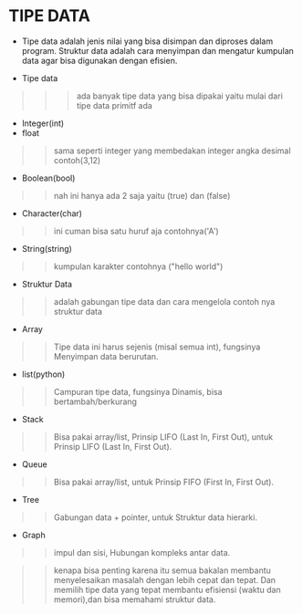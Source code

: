 # TIPE DATA

* Tipe data adalah jenis nilai yang bisa disimpan dan diproses dalam program. Struktur data adalah cara menyimpan dan mengatur kumpulan data agar bisa digunakan dengan efisien.

* Tipe data
>>>ada banyak tipe data yang bisa dipakai yaitu mulai dari tipe data primitf ada

* Integer(int)
* float 
>>sama seperti integer yang membedakan integer angka desimal contoh(3,12)
* Boolean(bool) 
>>nah ini hanya ada 2 saja yaitu (true) dan (false)
* Character(char) 
>>ini cuman bisa satu huruf aja contohnya('A')
* String(string) 
>>kumpulan karakter contohnya ("hello world")
* Struktur Data 
>>adalah gabungan tipe data dan cara mengelola
contoh nya struktur data

* Array 
>>Tipe data ini harus sejenis (misal semua int), fungsinya Menyimpan data berurutan.
 
 * list(python) 
 >>Campuran tipe data, fungsinya Dinamis, bisa bertambah/berkurang

* Stack 
>>Bisa pakai array/list, Prinsip LIFO (Last In, First Out), untuk Prinsip LIFO (Last In, First Out).

* Queue 
>>Bisa pakai array/list, untuk Prinsip FIFO (First In, First Out).

* Tree
>>Gabungan data + pointer, untuk Struktur data hierarki.

* Graph 
>>impul dan sisi, Hubungan kompleks antar data.

>>kenapa bisa penting karena itu semua bakalan membantu menyelesaikan masalah dengan lebih cepat dan tepat. Dan memilih tipe data yang tepat membantu efisiensi (waktu dan memori),dan bisa memahami struktur data.